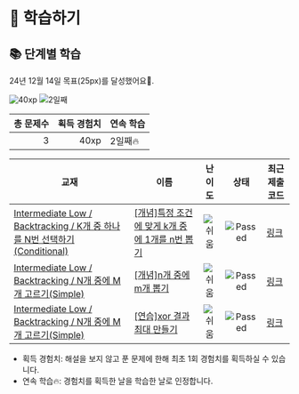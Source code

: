 # 📖 학습하기

## 📚 단계별 학습
24년 12월 14일 목표(25px)를 달성했어요🥳.

![40xp](https://img.shields.io/badge/EXP-40xp-%235cb85c.svg?for-the-badge)
![2일째](https://img.shields.io/badge/연속학습-2일째-%23E34F26.svg?for-the-badge)

|총 문제수|획득 경험치|연속 학습|
|---:|---:|---|
3|40xp|2일째🔥|

|교재|이름|난이도|상태|최근 제출 코드|
|---|---|:---:|:---:|---|
|[Intermediate Low / Backtracking / K개 중 하나를 N번 선택하기(Conditional)](https://www.codetree.ai/missions?missionId=2)|[[개념]특정 조건에 맞게 k개 중에 1개를 n번 뽑기](https://www.codetree.ai/missions/2/problems/n-permutations-of-k-with-repetition-under-constraint)|![쉬움][easy]|![Passed][passed]|[링크](https://github.com/dozine/codetree-TILs/blob/main/241214/%ED%8A%B9%EC%A0%95%20%EC%A1%B0%EA%B1%B4%EC%97%90%20%EB%A7%9E%EA%B2%8C%20k%EA%B0%9C%20%EC%A4%91%EC%97%90%201%EA%B0%9C%EB%A5%BC%20n%EB%B2%88%20%EB%BD%91%EA%B8%B0/n-permutations-of-k-with-repetition-under-constraint.py)|
|[Intermediate Low / Backtracking / N개 중에 M개 고르기(Simple)](https://www.codetree.ai/missions?missionId=2)|[[개념]n개 중에 m개 뽑기](https://www.codetree.ai/missions/2/problems/n-choose-m)|![쉬움][easy]|![Passed][passed]|[링크](https://github.com/dozine/codetree-TILs/blob/main/241214/n%EA%B0%9C%20%EC%A4%91%EC%97%90%20m%EA%B0%9C%20%EB%BD%91%EA%B8%B0/n-choose-m.py)|
|[Intermediate Low / Backtracking / N개 중에 M개 고르기(Simple)](https://www.codetree.ai/missions?missionId=2)|[[연습]xor 결과 최대 만들기](https://www.codetree.ai/missions/2/problems/max-of-xor)|![쉬움][easy]|![Passed][passed]|[링크](https://github.com/dozine/codetree-TILs/blob/main/241214/xor%20%EA%B2%B0%EA%B3%BC%20%EC%B5%9C%EB%8C%80%20%EB%A7%8C%EB%93%A4%EA%B8%B0/max-of-xor.py)|


* 획득 경험치: 해설을 보지 않고 푼 문제에 한해 최초 1회 경험치를 획득하실 수 있습니다.
* 연속 학습🔥: 경험치를 획득한 날을 학습한 날로 인정합니다.










[b5]: https://img.shields.io/badge/Bronze_5-%235D3E31.svg
[b4]: https://img.shields.io/badge/Bronze_4-%235D3E31.svg
[b3]: https://img.shields.io/badge/Bronze_3-%235D3E31.svg
[b2]: https://img.shields.io/badge/Bronze_2-%235D3E31.svg
[b1]: https://img.shields.io/badge/Bronze_1-%235D3E31.svg
[s5]: https://img.shields.io/badge/Silver_5-%23394960.svg
[s4]: https://img.shields.io/badge/Silver_4-%23394960.svg
[s3]: https://img.shields.io/badge/Silver_3-%23394960.svg
[s2]: https://img.shields.io/badge/Silver_2-%23394960.svg
[s1]: https://img.shields.io/badge/Silver_1-%23394960.svg
[g5]: https://img.shields.io/badge/Gold_5-%23FFC433.svg
[g4]: https://img.shields.io/badge/Gold_4-%23FFC433.svg
[g3]: https://img.shields.io/badge/Gold_3-%23FFC433.svg
[g2]: https://img.shields.io/badge/Gold_2-%23FFC433.svg
[g1]: https://img.shields.io/badge/Gold_1-%23FFC433.svg
[p5]: https://img.shields.io/badge/Platinum_5-%2376DDD8.svg
[p4]: https://img.shields.io/badge/Platinum_4-%2376DDD8.svg
[p3]: https://img.shields.io/badge/Platinum_3-%2376DDD8.svg
[p2]: https://img.shields.io/badge/Platinum_2-%2376DDD8.svg
[p1]: https://img.shields.io/badge/Platinum_1-%2376DDD8.svg
[passed]: https://img.shields.io/badge/Passed-%23009D27.svg
[failed]: https://img.shields.io/badge/Failed-%23D24D57.svg
[easy]: https://img.shields.io/badge/쉬움-%235cb85c.svg?for-the-badge
[medium]: https://img.shields.io/badge/보통-%23FFC433.svg?for-the-badge
[hard]: https://img.shields.io/badge/어려움-%23D24D57.svg?for-the-badge